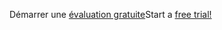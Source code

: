 <span data-ttu-id="ce2a4-101">Démarrer une [évaluation gratuite](https://go.microsoft.com/fwlink/?linkid=847861)</span><span class="sxs-lookup"><span data-stu-id="ce2a4-101">Start a [free trial!](https://go.microsoft.com/fwlink/?linkid=847861)</span></span>

